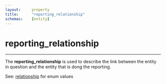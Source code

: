 ```yaml
---
layout:		property
title:		"reporting_relationship"
schemas:	[entity]
---
```


# reporting_relationship

---
The **reporting_relationship** is used to describe the link between the entity in question and the entity that is dong the reporting.

See: [relationship](https://github.com/suadelabs/fire/blob/master/documentation/properties/relationship.md) for enum values

